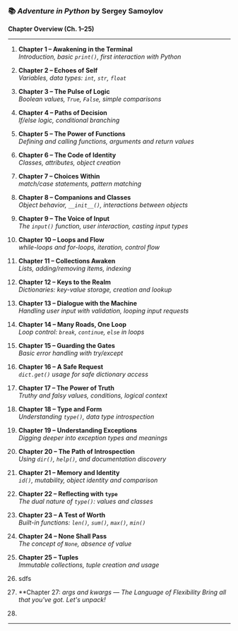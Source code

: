 ### 📚 *Adventure in Python* by Sergey Samoylov  

**Chapter Overview (Ch. 1–25)**

---

1. **Chapter 1 – Awakening in the Terminal**  
   *Introduction, basic `print()`, first interaction with Python*

2. **Chapter 2 – Echoes of Self**  
   *Variables, data types: `int`, `str`, `float`*

3. **Chapter 3 – The Pulse of Logic**  
   *Boolean values, `True`, `False`, simple comparisons*

4. **Chapter 4 – Paths of Decision**  
   *If/else logic, conditional branching*

5. **Chapter 5 – The Power of Functions**  
   *Defining and calling functions, arguments and return values*

6. **Chapter 6 – The Code of Identity**  
   *Classes, attributes, object creation*

7. **Chapter 7 – Choices Within**  
   *match/case statements, pattern matching*

8. **Chapter 8 – Companions and Classes**  
   *Object behavior, `__init__()`, interactions between objects*

9. **Chapter 9 – The Voice of Input**  
   *The `input()` function, user interaction, casting input types*

10. **Chapter 10 – Loops and Flow**  
    *while-loops and for-loops, iteration, control flow*

11. **Chapter 11 – Collections Awaken**  
    *Lists, adding/removing items, indexing*

12. **Chapter 12 – Keys to the Realm**  
    *Dictionaries: key-value storage, creation and lookup*

13. **Chapter 13 – Dialogue with the Machine**  
    *Handling user input with validation, looping input requests*

14. **Chapter 14 – Many Roads, One Loop**  
    *Loop control: `break`, `continue`, `else` in loops*

15. **Chapter 15 – Guarding the Gates**  
    *Basic error handling with try/except*

16. **Chapter 16 – A Safe Request**  
    *`dict.get()` usage for safe dictionary access*

17. **Chapter 17 – The Power of Truth**  
    *Truthy and falsy values, conditions, logical context*

18. **Chapter 18 – Type and Form**  
    *Understanding `type()`, data type introspection*

19. **Chapter 19 – Understanding Exceptions**  
    *Digging deeper into exception types and meanings*

20. **Chapter 20 – The Path of Introspection**  
    *Using `dir()`, `help()`, and documentation discovery*

21. **Chapter 21 – Memory and Identity**  
    *`id()`, mutability, object identity and comparison*

22. **Chapter 22 – Reflecting with `type`**  
    *The dual nature of `type()`: values and classes*

23. **Chapter 23 – A Test of Worth**  
    *Built-in functions: `len()`, `sum()`, `max()`, `min()`*

24. **Chapter 24 – None Shall Pass**  
    *The concept of `None`, absence of value*

25. **Chapter 25 – Tuples**  
    *Immutable collections, tuple creation and usage*

26. sdfs

27. **Chapter 27: *args and *kwargs — The Language of Flexibility**
    *Bring all that you've got. Let's unpack!*
29. 

---

